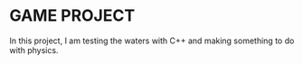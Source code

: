 # GAME PROJECT

In this project, I am testing the waters with C++ and making something to do with physics. 

